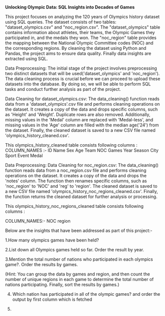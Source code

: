 **Unlocking Olympic Data: SQL Insights into Decades of Games**

This project focuses on analyzing the 120 years of Olympics history dataset using SQL queries. The dataset consists of two tables: "dataset_olympics.csv" and "noc_region.csv". The "dataset_olympics" table contains information about athletes, their teams, the Olympic Games they participated in, and the medals they won. The "noc_region" table provides the mapping between the National Olympic Committee codes (NOC) and the corresponding regions. By cleaning the dataset using Python and Pandas, the project aims to ensure data quality. Finally data insights are extracted using SQL.

Data Preprocessing:
The initial stage of the project involves preprocessing two distinct datasets that will be used('dataset_olympics' and 'noc_region'). The data cleaning process is crucial before we can proceed to upload these datasets into the database. By doing so, we will be able to perform SQL tasks and conduct further analysis as part of the project.

Data Cleaning for dataset_olympics.csv:
The data_cleaning() function reads data from a 'dataset_olympics'.csv file and performs cleaning operations on the dataset. It creates a copy of the data and drops specific columns, such as 'Height' and 'Weight'. Duplicate rows are also removed. Additionally, missing values in the 'Medal' column are replaced with 'Medal-less', and missing values in the 'Age' column are filled with the median age('24') from the dataset. Finally, the cleaned dataset is saved to a new CSV file named 'olympics_history_cleaned.csv'.

This olympics_history_cleaned table consists following columns :
COLUMN_NAMES :-
ID
Name
Sex
Age
Team
NOC
Games
Year
Season
City
Sport
Event
Medal

Data Preprocessing:
Data Cleaning for noc_region.csv:
The data_cleaning() function reads data from a noc_region.csv file and performs cleaning operations on the dataset. It creates a copy of the data and drops the 'notes' column. The function then renames specific columns, such as 'noc_region' to 'NOC' and 'reg' to 'region'. The cleaned dataset is saved to a new CSV file named 'olympics_history_noc_regions_cleaned.csv'. Finally, the function returns the cleaned dataset for further analysis or processing.

This olympics_history_noc_regions_cleaned table consists following columns :

COLUMN_NAMES:-
NOC
region



Below are the insights that have been addressed as part of this project:-

1.How many olympics games have been held?

2.List down all Olympics games held so far. Order the result by year.

3.Mention the total number of nations who participated in each olympics game?. Order the results by games.
 
(Hint: You can group the data by games and region, and then count the number of unique regions in each game to determine the total number of nations participating. Finally, sort the results by games.)

4. Which nation has participated in all of the olympic games? and order the output by first column which is fetched

5. 
 

